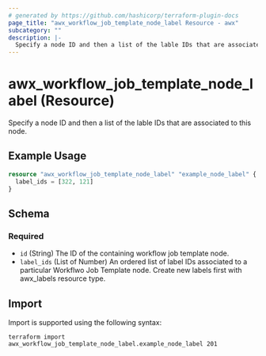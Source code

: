 ```yaml
---
# generated by https://github.com/hashicorp/terraform-plugin-docs
page_title: "awx_workflow_job_template_node_label Resource - awx"
subcategory: ""
description: |-
  Specify a node ID and then a list of the lable IDs that are associated to this node.
---
```


# awx_workflow_job_template_node_label (Resource)

Specify a node ID and then a list of the lable IDs that are associated to this node.

## Example Usage

```terraform
resource "awx_workflow_job_template_node_label" "example_node_label" {
  label_ids = [322, 121]
}
```

<!-- schema generated by tfplugindocs -->
## Schema

### Required

- `id` (String) The ID of the containing workflow job template node.
- `label_ids` (List of Number) An ordered list of label IDs associated to a particular Workflwo Job Template node. Create new labels first with awx_labels resource type.

## Import

Import is supported using the following syntax:

```shell
terraform import awx_workflow_job_template_node_label.example_node_label 201
```
